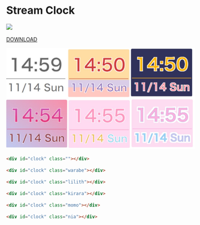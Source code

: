 # Stream Clock

![](https://img.shields.io/static/v1?label=LICENSE&message=MIT&color=blue)


[DOWNLOAD](https://github.com/mafumafuultu/streamclock/archive/refs/heads/main.zip)

![](./sample.jpg)

```html
<div id="clock" class=""></div>
```
```html
<div id="clock" class="warabe"></div>
```
```html
<div id="clock" class="lilith"></div>
```
```html
<div id="clock" class="kirara"></div>
```
```html
<div id="clock" class="momo"></div>
```
```html
<div id="clock" class="nia"></div>
```